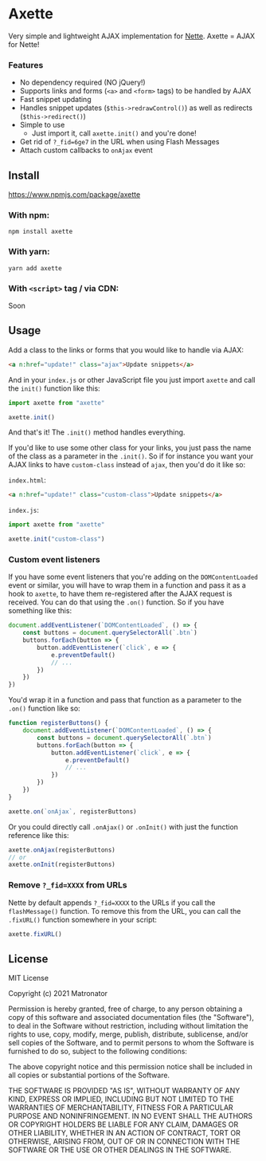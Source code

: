 # Axette

Very simple and lightweight AJAX implementation for [Nette](https://nette.org). Axette = AJAX for Nette!

### Features

- No dependency required (NO jQuery!)
- Supports links and forms (`<a>` and `<form>` tags) to be handled by AJAX
- Fast snippet updating
- Handles snippet updates (`$this->redrawControl()`) as well as redirects (`$this->redirect()`)
- Simple to use
  - Just import it, call `axette.init()` and you're done!
- Get rid of `?_fid=6ge7` in the URL when using Flash Messages
- Attach custom callbacks to `onAjax` event

## Install

https://www.npmjs.com/package/axette

### With npm:

```
npm install axette
```

### With yarn:

```
yarn add axette
```

### With `<script>` tag / via CDN:

Soon

## Usage

Add a class to the links or forms that you would like to handle via AJAX:

```html
<a n:href="update!" class="ajax">Update snippets</a>
```

And in your `index.js` or other JavaScript file you just import `axette` and call the `init()` function like this:

```js
import axette from "axette"

axette.init()
```

And that's it! The `.init()` method handles everything.

If you'd like to use some other class for your links, you just pass the name of the class as a parameter in the `.init()`. So if for instance you want your AJAX links to have `custom-class` instead of `ajax`, then you'd do it like so:

`index.html`:

```html
<a n:href="update!" class="custom-class">Update snippets</a>
```

`index.js`:


```js
import axette from "axette"

axette.init("custom-class")
```

### Custom event listeners

If you have some event listeners that you're adding on the `DOMContentLoaded` event or similar, you will have to wrap them in a function and pass it as a hook to `axette`, to have them re-registered after the AJAX request is received. You can do that using the `.on()` function. So if you have something like this:

```js
document.addEventListener(`DOMContentLoaded`, () => {
    const buttons = document.querySelectorAll(`.btn`)
    buttons.forEach(button => {
        button.addEventListener(`click`, e => {
            e.preventDefault()
            // ...
        })
    })
})
```

You'd wrap it in a function and pass that function as a parameter to the `.on()` function like so:

```js
function registerButtons() {
    document.addEventListener(`DOMContentLoaded`, () => {
        const buttons = document.querySelectorAll(`.btn`)
        buttons.forEach(button => {
            button.addEventListener(`click`, e => {
                e.preventDefault()
                // ...
            })
        })
    })
}

axette.on(`onAjax`, registerButtons)
```

Or you could directly call `.onAjax()` or `.onInit()` with just the function reference like this:

```js
axette.onAjax(registerButtons)
// or
axette.onInit(registerButtons)
```

### Remove `?_fid=XXXX` from URLs

Nette by default appends `?_fid=XXXX` to the URLs if you call the `flashMessage()` function. To remove this from the URL, you can call the `.fixURL()` function somewhere in your script:

```js
axette.fixURL()
```

## License

MIT License

Copyright (c) 2021 Matronator

Permission is hereby granted, free of charge, to any person obtaining a copy
of this software and associated documentation files (the "Software"), to deal
in the Software without restriction, including without limitation the rights
to use, copy, modify, merge, publish, distribute, sublicense, and/or sell
copies of the Software, and to permit persons to whom the Software is
furnished to do so, subject to the following conditions:

The above copyright notice and this permission notice shall be included in all
copies or substantial portions of the Software.

THE SOFTWARE IS PROVIDED "AS IS", WITHOUT WARRANTY OF ANY KIND, EXPRESS OR
IMPLIED, INCLUDING BUT NOT LIMITED TO THE WARRANTIES OF MERCHANTABILITY,
FITNESS FOR A PARTICULAR PURPOSE AND NONINFRINGEMENT. IN NO EVENT SHALL THE
AUTHORS OR COPYRIGHT HOLDERS BE LIABLE FOR ANY CLAIM, DAMAGES OR OTHER
LIABILITY, WHETHER IN AN ACTION OF CONTRACT, TORT OR OTHERWISE, ARISING FROM,
OUT OF OR IN CONNECTION WITH THE SOFTWARE OR THE USE OR OTHER DEALINGS IN THE
SOFTWARE.

